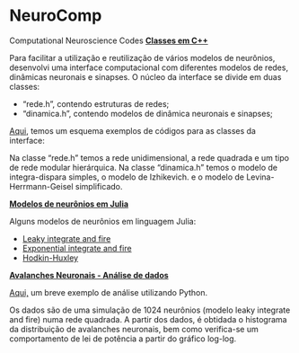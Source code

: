 # NeuroComp

Computational Neuroscience Codes
<a href="https://github.com/limadlp/NeuroComp/tree/main/Cpp" target="blank">**Classes em C++**</a>

Para facilitar a utilização e reutilização de vários modelos de neurônios, desenvolvi uma interface computacional com diferentes modelos de redes, dinâmicas neuronais e sinapses.
O núcleo da interface se divide em duas classes: 
* “rede.h”, contendo estruturas de redes; 
* “dinamica.h”, contendo modelos de dinâmica neuronais e sinapses; 


<a href="https://github.com/limadlp/NeuroComp/tree/main/Cpp" target="blank">Aqui</a>, temos um esquema exemplos de códigos para as classes da interface:

Na classe “rede.h” temos a rede unidimensional, a rede quadrada e um tipo de rede modular hierárquica. 
Na classe “dinamica.h” temos o modelo de integra-dispara simples, o modelo de Izhikevich. e o modelo de Levina-Herrmann-Geisel simplificado. 

**<a href="https://github.com/limadlp/NeuroComp/tree/main/Julia" target="blank">Modelos de neurônios em Julia</a>**

Alguns modelos de neurônios em linguagem Julia:
  * <a href="https://github.com/limadlp/NeuroComp/blob/main/Julia/LeakyIF.ipynb" target="blank">Leaky integrate and fire </a>
  * <a href="https://github.com/limadlp/NeuroComp/blob/main/Julia/ExpoIF.ipynb" target="blank">Exponential integrate and fire </a>
  * <a href="https://github.com/limadlp/NeuroComp/blob/main/Julia/HxHuxley.ipynb" target="blank">Hodkin-Huxley </a>


**<a href="https://github.com/limadlp/NeuroComp/blob/main/DataScience/Avalanche.ipynb" target="blank">Avalanches Neuronais - Análise de dados</a>**

<a href="https://github.com/limadlp/NeuroComp/blob/main/DataScience/Avalanche.ipynb" target="blank">Aqui,</a> um breve exemplo de análise utilizando Python. 

Os dados são de uma simulação de 1024 neurônios (modelo leaky integrate and fire) numa rede quadrada. 
A partir dos dados, é obtidada o histograma da distribuição de avalanches neuronais, bem como verifica-se um comportamento de lei de potência a partir do gráfico log-log.
